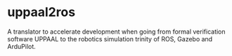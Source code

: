 # uppaal2ros
A translator to accelerate development when going from formal verification software UPPAAL to the robotics simulation trinity of ROS, Gazebo and ArduPilot.
